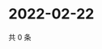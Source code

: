 # 2022-02-22

共 0 条

<!-- BEGIN WEIBO -->
<!-- 最后更新时间 Tue Feb 22 2022 23:15:42 GMT+0800 (China Standard Time) -->

<!-- END WEIBO -->
